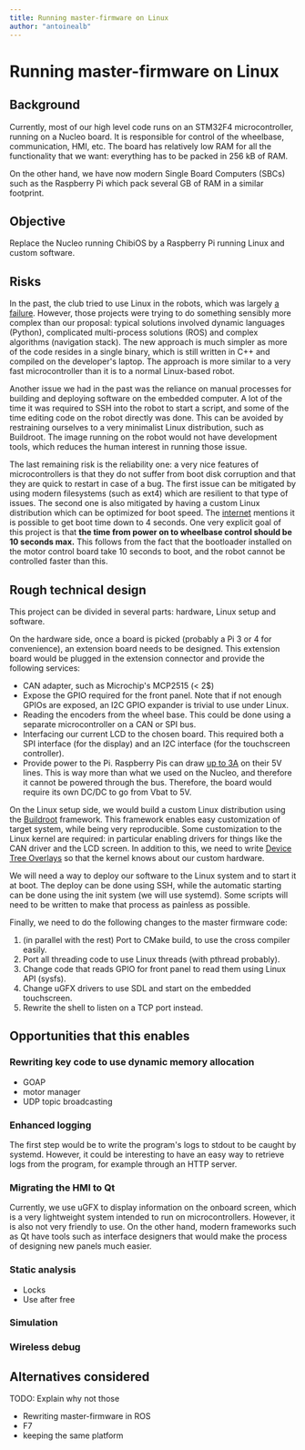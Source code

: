 ```yaml
---
title: Running master-firmware on Linux
author: "antoinealb"
---
```


# Running master-firmware on Linux

## Background

Currently, most of our high level code runs on an STM32F4 microcontroller, running on a Nucleo board.
It is responsible for control of the wheelbase, communication, HMI, etc.
The board has relatively low RAM for all the functionality that we want: everything has to be packed in 256 kB of RAM.

On the other hand, we have now modern Single Board Computers (SBCs) such as the Raspberry Pi which pack several GB of RAM in a similar footprint.

## Objective

Replace the Nucleo running ChibiOS by a Raspberry Pi running Linux and custom software.

## Risks

In the past, the club tried to use Linux in the robots, which was largely [a failure](https://cvra.ch/blog/2016/goldorak-post-mortem).
However, those projects were trying to do something sensibly more complex than our proposal: typical solutions involved dynamic languages (Python), complicated multi-process solutions (ROS) and complex algorithms (navigation stack).
The new approach is much simpler as more of the code resides in a single binary, which is still written in C++ and compiled on the developer's laptop.
The approach is more similar to a very fast microcontroller than it is to a normal Linux-based robot.

Another issue we had in the past was the reliance on manual processes for building and deploying software on the embedded computer.
A lot of the time it was required to SSH into the robot to start a script, and some of the time editing code on the robot directly was done.
This can be avoided by restraining ourselves to a very minimalist Linux distribution, such as Buildroot.
The image running on the robot would not have development tools, which reduces the human interest in running those issue.

The last remaining risk is the reliability one: a very nice features of microcontrollers is that they do not suffer from boot disk corruption and that they are quick to restart in case of a bug.
The first issue can be mitigated by using modern filesystems (such as ext4) which are resilient to that type of issues.
The second one is also mitigated by having a custom Linux distribution which can be optimized for boot speed.
The [internet](http://himeshp.blogspot.com/2018/08/fast-boot-with-raspberry-pi.html) mentions it is possible to get boot time down to 4 seconds.
One very explicit goal of this project is that **the time from power on to wheelbase control should be 10 seconds max.**
This follows from the fact that the bootloader installed on the motor control board take 10 seconds to boot, and the robot cannot be controlled faster than this.

## Rough technical design

This project can be divided in several parts: hardware, Linux setup and software.

On the hardware side, once a board is picked (probably a Pi 3 or 4 for convenience), an extension board needs to be designed.
This extension board would be plugged in the extension connector and provide the following services:

* CAN adapter, such as Microchip's MCP2515 (< 2$)
* Expose the GPIO required for the front panel.
    Note that if not enough GPIOs are exposed, an I2C GPIO expander is trivial to use under Linux.
* Reading the encoders from the wheel base.
    This could be done using a separate microcontroller on a CAN or SPI bus.
* Interfacing our current LCD to the chosen board.
    This required both a SPI interface (for the display) and an I2C interface (for the touchscreen controller).
* Provide power to the Pi.
    Raspberry Pis can draw [up to 3A](https://www.raspberrypi.org/documentation/faqs/#pi-power) on their 5V lines.
    This is way more than what we used on the Nucleo, and therefore it cannot be powered through the bus.
    Therefore, the board would require its own DC/DC to go from Vbat to 5V.

On the Linux setup side, we would build a custom Linux distribution using the [Buildroot](http://buildroot.org) framework.
This framework enables easy customization of target system, while being very reproducible.
Some customization to the Linux kernel are required: in particular enabling drivers for things like the CAN driver and the LCD screen.
In addition to this, we need to write [Device Tree Overlays](https://www.raspberrypi.org/documentation/configuration/device-tree.md) so that the kernel knows about our custom hardware.

We will need a way to deploy our software to the Linux system and to start it at boot.
The deploy can be done using SSH, while the automatic starting can be done using the init system (we will use systemd).
Some scripts will need to be written to make that process as painless as possible.

Finally, we need to do the following changes to the master firmware code:

1. (in parallel with the rest) Port to CMake build, to use the cross compiler easily.
1. Port all threading code to use Linux threads (with pthread probably).
1. Change code that reads GPIO for front panel to read them using Linux API (sysfs).
1. Change uGFX drivers to use SDL and start on the embedded touchscreen.
1. Rewrite the shell to listen on a TCP port instead.

## Opportunities that this enables

### Rewriting key code to use dynamic memory allocation

* GOAP
* motor manager
* UDP topic broadcasting

### Enhanced logging

The first step would be to write the program's logs to stdout to be caught by systemd.
However, it could be interesting to have an easy way to retrieve logs from the program, for example through an HTTP server.

### Migrating the HMI to Qt

Currently, we use uGFX to display information on the onboard screen, which is a very lightweight system intended to run on microcontrollers.
However, it is also not very friendly to use.
On the other hand, modern frameworks such as Qt have tools such as interface designers that would make the process of designing new panels much easier.

### Static analysis

* Locks
* Use after free

### Simulation

### Wireless debug

## Alternatives considered

TODO: Explain why not those

* Rewriting master-firmware in ROS
* F7
* keeping the same platform
